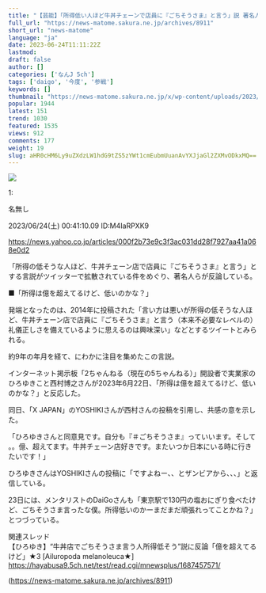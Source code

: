 ```yaml
---
title: "【芸能】「所得低い人ほど牛丼チェーンで店員に『ごちそうさま』と言う」説 著名人が相次ぎ反論 今度はメンタリストDaiGoが参戦！！！"
full_url: "https://news-matome.sakura.ne.jp/archives/8911"
short_url: "news-matome"
language: "ja"
date: 2023-06-24T11:11:22Z
lastmod: 
draft: false
author: []
categories: ['なんJ 5ch']
tags: ['daigo', '今度', '参戦']
keywords: []
thumbnail: "https://news-matome.sakura.ne.jp/x/wp-content/uploads/2023/02/building_gyudon.png"
popular: 1944
latest: 151
trend: 1030
featured: 1535
views: 912
comments: 177
weight: 19
slug: aHR0cHM6Ly9uZXdzLW1hdG9tZS5zYWt1cmEubmUuanAvYXJjaGl2ZXMvODkxMQ==
---
```


![](https://news-matome.sakura.ne.jp/x/wp-content/uploads/2023/02/building_gyudon.png)

<div><p class='t_h'>1: <p>名無し</p> <p> 2023/06/24(土) 00:41:10.09 ID:M4IaRPXK9</p></p><a href='https://news.yahoo.co.jp/articles/000f2b73e9c3f3ac031dd28f7927aa41a068e0d2' target='_blank' rel='noopener external' class='external'>https://news.yahoo.co.jp/articles/000f2b73e9c3f3ac031dd28f7927aa41a068e0d2</a> <p>「所得の低そうな人ほど、牛丼チェーン店で店員に『ごちそうさま』と言う」とする言説がツイッターで拡散されている件をめぐり、著名人らが反論している。</p> <p>■「所得は億を超えてるけど、低いのかな？」</p> <p>発端となったのは、2014年に投稿された「言い方は悪いが所得の低そうな人ほど、牛丼チェーン店で店員に『ごちそうさま』と言う（本来不必要なレベルの）礼儀正しさを備えているように思えるのは興味深い」などとするツイートとみられる。</p> <p>約9年の年月を経て、にわかに注目を集めたこの言説。</p> <p>インターネット掲示板「2ちゃんねる（現在の5ちゃんねる）」開設者で実業家のひろゆきこと西村博之さんが2023年6月22日、「所得は億を超えてるけど、低いのかな？」と反応した。</p> <p>同日、「X JAPAN」のYOSHIKIさんが西村さんの投稿を引用し、共感の意を示した。</p> <p>「ひろゆきさんと同意見です。自分も『＃ごちそうさま』っていいます。そして 。。億、超えてます。牛丼チェーン店好きです。またいつか日本にいる時に行きたいです！」</p> <p>ひろゆきさんはYOSHIKIさんの投稿に「ですよねー、、とザンビアから、、、」と返信している。</p> <p>23日には、メンタリストのDaiGoさんも「東京駅で130円の塩おにぎり食べたけど、ごちそうさま言ったな僕。所得低いのかーまだまだ頑張れってことかね？」とつづっている。</p> <p>関連スレッド<br> 【ひろゆき】“牛丼店でごちそうさま言う人所得低そう”説に反論「億を超えてるけど」★3 [Ailuropoda melanoleuca★]<br> <a href='https://hayabusa9.5ch.net/test/read.cgi/mnewsplus/1687457571/' target='_blank' rel='noopener external' class='external'>https://hayabusa9.5ch.net/test/read.cgi/mnewsplus/1687457571/</a></p> </div>

(https://news-matome.sakura.ne.jp/archives/8911)
